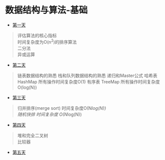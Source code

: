 # 数据结构与算法-基础

- [第一天](数据结构与算法/基础班/第一天/)
> 评估算法的核心指标   
> 时间复杂度为O(n<sup>2</sup>)的排序算法   
> 二分法   
> 异或运算

- [第二天](数据结构与算法/基础班/第二天/)
> 链表数据结构的熟悉
> 栈和队列数据结构的熟悉
> 递归和Master公式
> 哈希表 HashMap 所有操作时间复杂度O(1)
> 有序表 TreeMap 所有操作时间复杂度O(log(N))

- [第三天](数据结构与算法/基础班/第三天/)
> 归并排序(merge sort) 时间复杂度O(N*log(N))   
> 随机快排 时间复杂度 O(N*log(N))   

- [第四天](数据结构与算法/基础班/第四天/)
> 堆和完全二叉树    
> 比较器   

- [第五天](数据结构与算法/基础班/第五天/)
> 